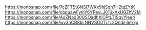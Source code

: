 https://monosnap.com/file/7cZFTStGNSI7WKx9hjSqh7H2tqZYtK
https://monosnap.com/file/cbpuawFymY6YPeyLJ016xXxUGZhV2M
https://monosnap.com/file/AoZNad30QSOadhXjOPtLTISqyYIee4
https://monosnap.com/file/wv3hCBSbLNNVSO0TL1L2QndmIetrxg
